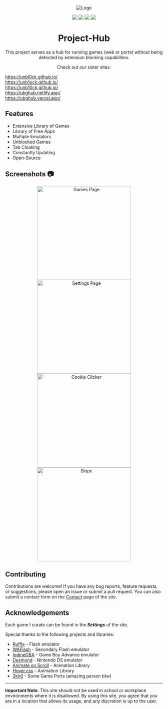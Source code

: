 <!-- Project Logo -->
<p align="center">
  <img src="https://i.ibb.co/mFcmSdd/project-hub-title.png" alt="Logo">
</p>

<!-- Badges -->
<p align="center">
  <a href="https://opensource.org/licenses/"><img src="https://img.shields.io/badge/License-GPL%20v3-yellow.svg?style=for-the-badge&logo=appveyor"></a>
  <a href="https://github.com/unbl0ck/project-hub/network/members"><img src="https://img.shields.io/github/forks/unbl0ck/unbl0ck.github.io?style=for-the-badge&logo=github"></a>
  <img src="https://img.shields.io/github/last-commit/unbl0ck/unbl0ck.github.io?logo=git&style=for-the-badge">
  <img src="https://img.shields.io/maintenance/yes/2023?style=for-the-badge">
</p>
<!-- Project Description -->
<h1 align="center">Project-Hub</h1>
<p align="center">This project serves as a hub for running games (web or ports) without being detected by extension blocking capabilities.</p>

<p align="center">Check out our sister sites:</p>
<a href="https://unbl0ck.github.io/">https://unbl0ck.github.io/</a><br>
<a href="https://unb1ock.github.io/">https://unb1ock.github.io/</a><br>
<a href="https://unb10ck.github.io/">https://unb10ck.github.io/</a><br>
<a href="https://ubghub.netlify.app/">https://ubghub.netlify.app/</a><br>
<a href="https://ubghub.vercel.app/">https://ubghub.vercel.app/</a><br>

## Features
- Extensive Library of Games
- Library of Free Apps
- Multiple Emulators
- Unblocked Games
- Tab Cloaking
- Constantly Updating
- Open-Source

<!-- Screenshots -->
## Screenshots 📷
<div align="center">
  <img src="https://i.ibb.co/rGb9k0n/screenshot1.png" alt="Games Page" width="300">
  <img src="https://i.ibb.co/QHk121X/screenshot2.png" alt="Settings Page" width="300">
</div>
<div align="center">
  <img src="https://i.ibb.co/28KK7rc/screenshot3.png" alt="Cookie Clicker" width="300">
  <img src="https://i.ibb.co/TrfPyVb/screenshot4.png" alt="Slope" width="300">
</div>

<!-- Contributions -->
## Contributing
Contributions are welcome! If you have any bug reports, feature requests, or suggestions, please open an issue or submit a pull request.
You can also submit a contact form on the [Contact](https://unbl0ck.github.io/contact.html) page of the site.

## Acknowledgements
Each game I curate can be found in the ***Settings*** of the site.

Special thanks to the following projects and libraries:
- [Ruffle](https://ruffle.rs) - Flash emulator
- [WAFlash](https://github.com/vidkidz/waflash) - Secondary Flash emulator
- [IodineGBA](https://github.com/taisel/IodineGBA) - Game Boy Advance emulator
- [Desmond](https://github.com/js-emulators/desmond) - Nintendo DS emulator
- [Animate on Scroll](https://github.com/michalsnik/aos) - Animation Library
- [Hover.css](https://github.com/IanLunn/Hover) - Animation Library
- [3kh0](https://github.com/3kh0) - Some Game Ports (amazing person btw)

---
<!-- Disclaimer -->
**Important Note**: This site should not be used in school or workplace environments where it is disallowed. By using this site, you agree that you are in a location that allows its usage, and any discretion is up to the user.
